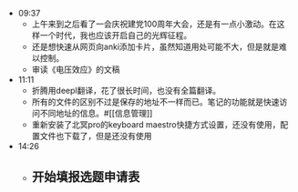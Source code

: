 - 09:37
    - 上午来到之后看了一会庆祝建党100周年大会，还是有一点小激动。在这样一个时代，我也应该开启自己的光辉征程。
    - 还是想快速从网页向anki添加卡片，虽然知道用处可能不大，但是就是难以控制。
    - 审读《电压效应》的文稿
- 11:11 
    - 折腾用deepl翻译，花了很长时间，也没有全篇翻译。 
    - 所有的文件的区别不过是保存的地址不一样而已。笔记的功能就是快速访问不同地址的信息。#[[信息管理]]
    - 重新安装了北冥pro的keyboard maestro快捷方式设置，还没有使用，配置文件也下载了，但是还没有使用
- 14:26
    - 开始填报选题申请表
        - 
